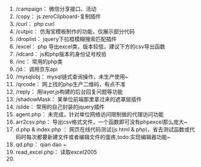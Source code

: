 1. /campaign： 微信分享接口、活动
2. /copy： js zeroClipboard-复制插件
3. /curl： php curl
4. /cutpic： 仿淘宝模板制作的功能，仅展示部分代码
5. /droplist： jquery下拉框模糊搜索匹配插件
6. /excel： php 导出excel类，版本较低，建议下方的csv导出函数
7. /idcard： js和php版本的身份证号校验
8. /inc： 常用的php类
9. /jd： 调用京东api
10. /mysqlobj： mysql链式查询操作，未生产使用~
11. /qrcode： 网上找的php生产二维码，有点不准
12. /reply： 用layer.js构建的后台回复问题等功能
13. /shadowMask： 某单位前端那里拿过来的遮罩层插件
14. /slide： 常用的自己封装的jquery插件
15. agent.php： 未完成，针对单位网络访问限制做的代理访问功能
16. arr2csv.php： 导出csv格式文件，一个函数即可没有phpexcel那么庞大~
17. d.php & index.php ： 网页在线代码测试(js html & php)，省去测试函数或代码时每次都要新建文件或者编辑文件的蛋疼,todo:实现编辑器功能~
18. qd.php： qian dao ~
19. read_excel.php： 读取excel2005
20. 


